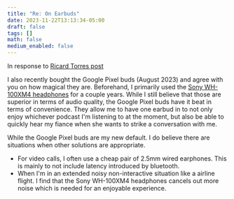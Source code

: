 ```yaml
---
title: "Re: On Earbuds"
date: 2023-11-22T13:13:34-05:00
draft: false
tags: []
math: false
medium_enabled: false
---
```


In response to [Ricard Torres post](https://ricard.blog/other/my-first-noise-cancelling-earbuds/)

I also recently bought the Google Pixel buds (August 2023) and agree with you on how magical they are. Beforehand, I primarily used the [Sony WH-100XM4 headphones](https://www.sony.com/et/electronics/headband-headphones/wh-1000xm4) for a couple years. While I still believe that those are superior in terms of audio quality, the Google Pixel buds have it beat in terms of convenience. They allow me to have one earbud in to not only enjoy whichever podcast I'm listening to at the moment, but also be able to quickly hear my fiance when she wants to strike a conversation with me.

While the Google Pixel buds are my new default. I do believe there are situations when other solutions are appropriate.

- For video calls, I often use a cheap pair of 2.5mm wired earphones. This is mainly to not include latency introduced by bluetooth.
- When I'm in an extended noisy non-interactive situation like a airline flight. I find that the Sony WH-100XM4 headphones cancels out more noise which is needed for an enjoyable experience. 

